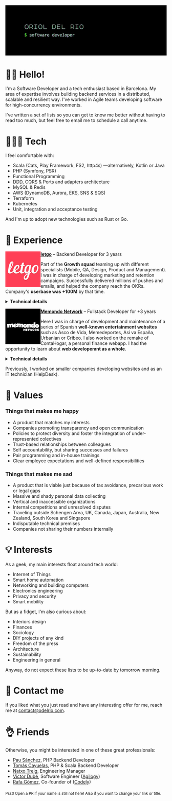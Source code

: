 <img src="https://raw.githubusercontent.com/odelrio/odelrio/master/img/banner.gif" />

# 👋🏻 Hello!

I'm a Software Developer and a tech enthusiast based in Barcelona. My area of expertise involves building backend services in a distributed, scalable and resilient way. I've worked in Agile teams developing software for high-concurrency environments.

I've written a set of lists so you can get to know me better without having to read too much, but feel free to email me to schedule a call anytime.

# 👨🏻‍💻 Tech

I feel comfortable with:

- Scala (Cats, Play Framework, FS2, http4s) —alternatively, Kotlin or Java
- PHP (Symfony, PSR)
- Functional Programming
- DDD, CQRS & Ports and adapters architecture
- MySQL & Redis
- AWS (DynamoDB, Aurora, EKS, SNS & SQS)
- Terraform
- Kubernetes
- Unit, integration and acceptance testing

And I'm up to adopt new technologies such as Rust or Go.

# 🚧 Experience

<a href="http://letgo.com"><img src="https://raw.githubusercontent.com/odelrio/odelrio/master/img/letgo.jpg" align="left" width="110px"/>**letgo**</a> – Backend Developer for 3 years

Part of the **Growth squad** teaming up with different specialists (Mobile, QA, Design, Product and Management). I was in charge of developing marketing and retention campaigns. Successfully delivered millions of pushes and emails, and helped the company reach the OKRs. Company's **userbase was +100M** by that time.

<details>
  <summary><b>Technical details</b></summary>
  
  >We ran up to 8 event-driven microservices (Scala, most of them) in a Kubernetes AWS cluster. The high-concurrency environment required a scalable and resilient architecure. We chose CQRS architecture for all our consumers and RESTful APIs.

  <sub><b>Stack:</b> Scala, PHP, Play Framework, Cats, Symfony, http4s, FS2, AWS (DynamoDB, Aurora, EKS, SNS & SQS), MySQL, Redis, ElasticSearch, Terraform, Kubernetes, Jenkins, Grafana, New Relic, Kibana, GitHub, Jira, Confluence.</sub>
</details>

<a href="http://memondonetwork.es"><img src="https://raw.githubusercontent.com/odelrio/odelrio/master/img/memondo.jpg" align="left" width="110px"/>**Memondo Network**</a> – Fullstack Developer for +3 years

Here I was in charge of development and maintenance of a series of Spanish **well-known entertainment websites** such as Asco de Vida, Memedeportes, Así va España, Urbanian or Cribeo. I also worked on the remake of ContaHogar, a personal finance webapp. I had the opportunity to learn about **web developemnt as a whole**.

<details>
  <summary><b>Technical details</b></summary>
  
  >We built a custom PHP framework that allowed us to rapidly launch new websites. Successfully transitioned from classic mid-2000s websites to HTML5 and responsive/adaptive design. We put a lot of emphasis on mastering the HTTP protocol and browsers in order to shorten page load times.

  <sub><b>Stack:</b> PHP, HTML, CSS (LESS), Javascript (jQuery, Typescript & ES6), SVN.</sub>
</details>

Previously, I worked on smaller companies developing websites and as an IT technician (HelpDesk).

# 💚 Values

### Things that makes me happy

- A product that matches my interests
- Companies promoting transparency and open communication
- Policies to protect diversity and foster the integration of under-represented colectives
- Trust-based relationships between colleagues
- Self accountability, but sharing successes and failures
- Pair programming and in-house trainings
- Clear employee expectations and well-defined responsibilities

### Things that makes me sad

- A product that is viable just because of tax avoidance, precarious work or legal gaps
- Massive and shady personal data collecting
- Vertical and inaccessible organizations
- Internal competitions and unresolved disputes
- Traveling outside Schengen Area, UK, Canada, Japan, Australia, New Zealand, South Korea and Singapore
- Indisputable technical premises
- Companies not sharing their numbers internally

# 💡 Interests

As a geek, my main interests float around tech world:

- Internet of Things
- Smart home automation
- Networking and building computers
- Electronics engineering
- Privacy and security
- Smart mobility

But as a fidget, I'm also curious about:

- Interiors design
- Finances
- Sociology
- DIY projects of any kind
- Freedom of the press
- Architecture
- Sustainability
- Engineering in general

Anyway, do not expect these lists to be up-to-date by tomorrow morning.

# 💌 Contact me

If you liked what you just read and have any interesting offer for me, reach me at <a href="mailto:contact@odelrio.com">contact@odelrio.com</a>.

# 👌 Friends

Otherwise, you might be interested in one of these great professionals:

- <a href="https://www.linkedin.com/in/pausanchezfernandez/">Pau Sánchez</a>, PHP Backend Developer
- <a href="https://www.linkedin.com/in/tomascayuelas/">Tomás Cayuelas</a>, PHP & Scala Backend Developer
- <a href="https://www.linkedin.com/in/natxotreig/">Natxo Treig</a>, Engineering Manager
- <a href="https://www.linkedin.com/in/victor-dube-fernandez/">Victor Dubé</a>, Software Engineer (<a href="https://agilogy.com/">Agilogy</a>)
- <a href="https://www.linkedin.com/in/rgomezcasas/">Rafa Gómez</a>, Co-founder of (<a href="https://codely.tv/">Codely</a>)

<sub>Psst! Open a PR if your name is still not here! Also if you want to change your link or title.</sub>
